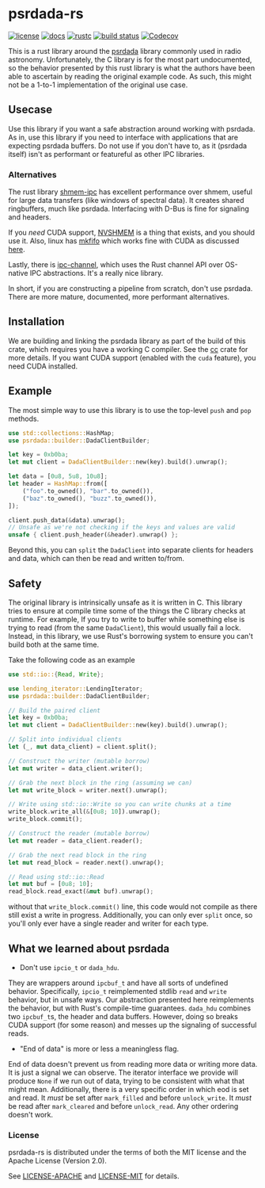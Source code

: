 # psrdada-rs

[![license](https://img.shields.io/badge/license-Apache--2.0_OR_MIT-blue?style=flat-square)](#license)
[![docs](https://img.shields.io/docsrs/psrdada?logo=rust&style=flat-square)](https://docs.rs/psrdada/latest/psrdada/index.html)
[![rustc](https://img.shields.io/badge/rustc-1.57+-blue?style=flat-square&logo=rust)](https://www.rust-lang.org)
[![build status](https://img.shields.io/github/workflow/status/kiranshila/psrdada-rs/CI/main?style=flat-square&logo=github)](https://github.com/kiranshila/psrdada-rs/actions)
[![Codecov](https://img.shields.io/codecov/c/github/kiranshila/psrdada-rs?style=flat-square)](https://app.codecov.io/gh/kiranshila/psrdada-rs)

This is a rust library around the [psrdada](http://psrdada.sourceforge.net/) library commonly used in radio astronomy.
Unfortunately, the C library is for the most part undocumented, so the behavior presented by this rust library is what
the authors have been able to ascertain by reading the original example code.
As such, this might not be a 1-to-1 implementation of the original use case.

## Usecase

Use this library if you want a safe abstraction around working with psrdada.
As in, use this library if you need to interface with applications that are expecting psrdada buffers.
Do not use if you don't have to, as it (psrdada itself) isn't as performant or featureful as other IPC libraries.

### Alternatives

The rust library [shmem-ipc](https://github.com/diwic/shmem-ipc) has excellent performance over shmem, useful for large
data transfers (like windows of spectral data). It creates shared ringbuffers, much like psrdada.
Interfacing with D-Bus is fine for signaling and headers.

If you _need_ CUDA support, [NVSHMEM](https://developer.nvidia.com/nvshmem)
is a thing that exists, and you should use it. Also, linux has [mkfifo](https://linux.die.net/man/3/mkfifo) which works fine with CUDA
as discussed [here](https://forums.developer.nvidia.com/t/gpu-inter-process-communications-ipc-question/35936/12).

Lastly, there is [ipc-channel](https://github.com/servo/ipc-channel), which uses the Rust channel API over OS-native IPC abstractions.
It's a really nice library.

In short, if you are constructing a pipeline from scratch, don't use psrdada.
There are more mature, documented, more performant alternatives.

## Installation

We are building and linking the psrdada library as part of the build of this crate, which requires you have a working C compiler.
See the [cc](https://docs.rs/cc/latest/cc/) crate for more details.
If you want CUDA support (enabled with the `cuda` feature), you need CUDA installed.

## Example

The most simple way to use this library is to use the top-level `push` and `pop` methods.

```rust
use std::collections::HashMap;
use psrdada::builder::DadaClientBuilder;

let key = 0xb0ba;
let mut client = DadaClientBuilder::new(key).build().unwrap();

let data = [0u8, 5u8, 10u8];
let header = HashMap::from([
    ("foo".to_owned(), "bar".to_owned()),
    ("baz".to_owned(), "buzz".to_owned()),
]);

client.push_data(&data).unwrap();
// Unsafe as we're not checking if the keys and values are valid
unsafe { client.push_header(&header).unwrap() };
```

Beyond this, you can `split` the `DadaClient` into separate clients for headers and data, which can then be read and written to/from.

## Safety

The original library is intrinsically unsafe as it is written in C. This library tries to ensure at compile time some of the things the
C library checks at runtime. For example, If you try to write to buffer while something else is trying to read (from the same `DadaClient`), this
would usually fail a lock. Instead, in this library, we use Rust's borrowing system to ensure you can't build both at the same time.

Take the following code as an example

```rust
use std::io::{Read, Write};

use lending_iterator::LendingIterator;
use psrdada::builder::DadaClientBuilder;

// Build the paired client
let key = 0xb0ba;
let mut client = DadaClientBuilder::new(key).build().unwrap();

// Split into individual clients
let (_, mut data_client) = client.split();

// Construct the writer (mutable borrow)
let mut writer = data_client.writer();

// Grab the next block in the ring (assuming we can)
let mut write_block = writer.next().unwrap();

// Write using std::io::Write so you can write chunks at a time
write_block.write_all(&[0u8; 10]).unwrap();
write_block.commit();

// Construct the reader (mutable borrow)
let mut reader = data_client.reader();

// Grab the next read block in the ring
let mut read_block = reader.next().unwrap();

// Read using std::io::Read
let mut buf = [0u8; 10];
read_block.read_exact(&mut buf).unwrap();
```

without that `write_block.commit()` line, this code would not compile as there still exist a write in progress.
Additionally, you can only ever `split` once, so you'll only ever have a single reader and writer for each type.

## What we learned about psrdada

- Don't use `ipcio_t` or `dada_hdu`.

They are wrappers around `ipcbuf_t` and have all sorts of undefined behavior.
Specifically, `ipcio_t` reimplemented stdlib `read` and `write` behavior, but in unsafe ways.
Our abstraction presented here reimplements the behavior, but with Rust's compile-time guarantees.
`dada_hdu` combines two `ipcbuf_t`s, the header and data buffers.
However, doing so breaks CUDA support (for some reason) and messes up the signaling of successful reads.

- "End of data" is more or less a meaningless flag.

End of data doesn't prevent us from reading more data or writing more data. It is just a signal we can observe.
The iterator interface we provide will produce `None` if we run out of data, trying to be consistent with what that
might mean. Additionally, there is a very specific order in which eod is set and read. It _must_ be set after `mark_filled`
and before `unlock_write`. It _must_ be read after `mark_cleared` and before `unlock_read`. Any other ordering doesn't work.

### License

psrdada-rs is distributed under the terms of both the MIT license and the Apache License (Version 2.0).

See [LICENSE-APACHE](LICENSE-APACHE) and [LICENSE-MIT](LICENSE-MIT) for details.
